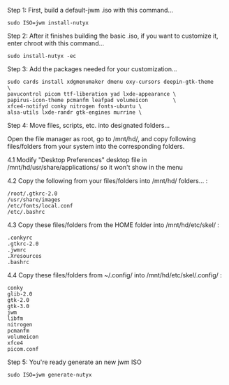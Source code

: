 

Step 1: First, build a default-jwm .iso with this command...

	sudo ISO=jwm install-nutyx


Step 2: After it finishes building the basic .iso, if you want
 	to customize it, enter chroot with this command...

	sudo install-nutyx -ec



Step 3: Add the packages needed for your customization...

	sudo cards install xdgmenumaker dmenu oxy-cursors deepin-gtk-theme      \
 	pavucontrol picom ttf-liberation yad lxde-appearance \
  	papirus-icon-theme pcmanfm leafpad volumeicon        \
   	xfce4-notifyd conky nitrogen fonts-ubuntu \
	alsa-utils lxde-randr gtk-engines murrine \



Step 4: Move files, scripts, etc. into designated folders...

Open the file manager as root, go to /mnt/hd/, and copy following
files/folders from your system into the corresponding folders.

4.1 Modify "Desktop Preferences" desktop file in /mnt/hd/usr/share/applications/ so it won't show in the menu
  
4.2 Copy the following from your files/folders into /mnt/hd/ folders... :

	/root/.gtkrc-2.0
	/usr/share/images
	/etc/fonts/local.conf
	/etc/.bashrc
 
 4.3 Copy these files/folders from the HOME folder into /mnt/hd/etc/skel/ :

	.conkyrc
	.gtkrc-2.0
	.jwmrc
	.Xresources
	.bashrc

4.4 Copy these files/folders from ~/.config/ into /mnt/hd/etc/skel/.config/ :

	conky 
	glib-2.0
	gtk-2.0
	gtk-3.0
	jwm
	libfm
	nitrogen
	pcmanfm
	volumeicon
	xfce4
	picom.conf


Step 5: You're ready generate an new jwm ISO

	sudo ISO=jwm generate-nutyx
